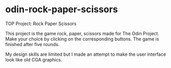 # odin-rock-paper-scissors

TOP Project: Rock Paper Scissors

This project is the game rock, paper, scissors made for The Odin Project. Make your choice by clicking on the corresponding buttons. The game is finished after five rounds.

My design skills are limited but I made an attempt to make the user interface look like old CGA graphics.